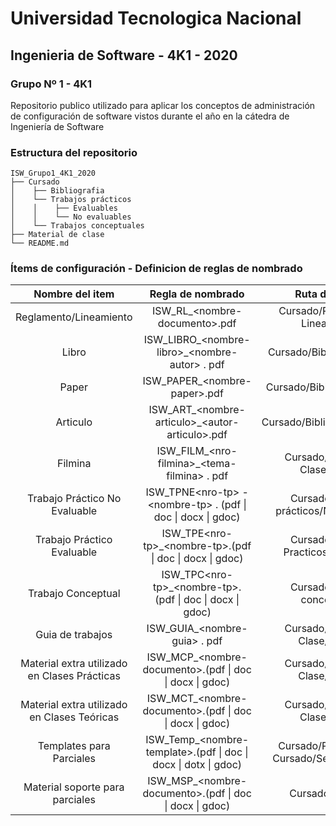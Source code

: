 # Universidad Tecnologica Nacional
## Ingenieria de Software - 4K1 - 2020
### Grupo Nº 1 - 4K1

Repositorio publico utilizado para aplicar los conceptos de administración de configuración de software vistos durante el año en la cátedra de Ingeniería de Software

### Estructura del repositorio
```
ISW_Grupo1_4K1_2020
├── Cursado
│    ├── Bibliografia
│    └── Trabajos prácticos
│    │    ├── Evaluables
│    │    └── No evaluables
│    └── Trabajos conceptuales
├── Material de clase
└── README.md
```
### Ítems de configuración - Definicion de reglas de nombrado

| Nombre del item | Regla de nombrado | Ruta de acceso |
| :--: | :--: | :--: |
| Reglamento/Lineamiento | ISW_RL_\<nombre-documento\>.pdf | Cursado/Reglamento y Lineamientos |
| Libro | ISW_LIBRO_\<nombre-libro>_\<nombre-autor> . pdf | Cursado/Bibliografía/Libros |
| Paper | ISW_PAPER_\<nombre-paper>.pdf | Cursado/Bibliografía/Papers |
| Articulo | ISW_ART_\<nombre-articulo>_\<autor-articulo>.pdf | Cursado/Bibliografia/Articulos |
| Filmina | ISW_FILM_\<nro-filmina>_\<tema-filmina> . pdf | Cursado/Material de Clase/Teórico |
| Trabajo Práctico No Evaluable | ISW_TPNE\<nro-tp> - \<nombre-tp> . (pdf \| doc \| docx \| gdoc) | Cursado/Trabajos prácticos/No evaluables |
| Trabajo Práctico Evaluable | ISW_TPE\<nro-tp>_\<nombre-tp>.(pdf \| doc \| docx \| gdoc) | Cursado/Trabajos Practicos/Evaluables |
| Trabajo Conceptual | ISW_TPC\<nro-tp>_\<nombre-tp>. (pdf \| doc \| docx \| gdoc) | Cursado/Trabajos conceptuales |
| Guia de trabajos | ISW_GUIA_\<nombre-guia> . pdf | Cursado/Material de Clase/Practico |
| Material extra utilizado en Clases Prácticas | ISW_MCP_\<nombre-documento>.(pdf \| doc \| docx \| gdoc) | Cursado/Material de Clase/Práctico |
| Material extra utilizado en Clases Teóricas | ISW_MCT_\<nombre-documento>.(pdf \| doc \| docx \| gdoc) | Cursado/Material de Clase/Teórico |
| Templates para Parciales | ISW_Temp_\<nombre-template>.(pdf \| doc \| docx \| dotx \| gdoc) | Cursado/Primer Parcial Cursado/Segundo Parcial |
| Material soporte para parciales | ISW_MSP_\<nombre-documento>.(pdf \| doc \| docx \| gdoc) | Cursado/Parciales |
